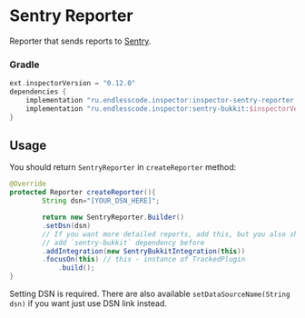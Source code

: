 # Sentry Reporter
Reporter that sends reports to [Sentry](https://sentry.io/).  

### Gradle
```groovy
ext.inspectorVersion = "0.12.0"
dependencies {
    implementation "ru.endlesscode.inspector:inspector-sentry-reporter:$inspectorVersion"
    implementation "ru.endlesscode.inspector:sentry-bukkit:$inspectorVersion" // If you want SentryBukkitIntegration
}
```

## Usage
You should return `SentryReporter` in `createReporter` method:
```java
@Override
protected Reporter createReporter(){
        String dsn="[YOUR_DSN_HERE]";

        return new SentryReporter.Builder()
        .setDsn(dsn)
        // If you want more detailed reports, add this, but you also should
        // add `sentry-bukkit` dependency before
        .addIntegration(new SentryBukkitIntegration(this))
        .focusOn(this) // this - instance of TrackedPlugin
            .build();
}
```
Setting DSN is required.
There are also available `setDataSourceName(String dsn)` if you want just use DSN link instead.
